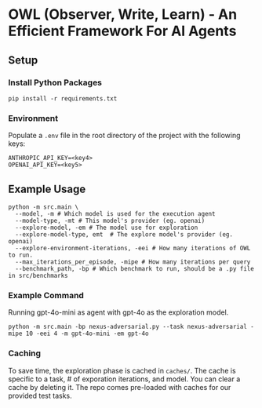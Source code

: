 # OWL (Observer, Write, Learn) - An Efficient Framework For AI Agents

## Setup

### Install Python Packages

`pip install -r requirements.txt`

### Environment

Populate a `.env` file in the root directory of the project with the following keys:

```
ANTHROPIC_API_KEY=<key4>
OPENAI_API_KEY=<key5>
```

## Example Usage

```
python -m src.main \
  --model, -m # Which model is used for the execution agent
  --model-type, -mt # This model's provider (eg. openai)
  --explore-model, -em # The model use for exploration
  --explore-model-type, emt  # The explore model's provider (eg. openai)
  --explore-environment-iterations, -eei # How many iterations of OWL to run.
  --max_iterations_per_episode, -mipe # How many iterations per query
  --benchmark_path, -bp # Which benchmark to run, should be a .py file in src/benchmarks
```

### Example Command

Running gpt-4o-mini as agent with gpt-4o as the exploration model.

```
python -m src.main -bp nexus-adversarial.py --task nexus-adversarial -mipe 10 -eei 4 -m gpt-4o-mini -em gpt-4o
```

### Caching

To save time, the exploration phase is cached in `caches/`. The cache is specific to a task, # of exporation iterations, and model. You can clear a cache by deleting it. The repo comes pre-loaded with caches for our provided test tasks.



